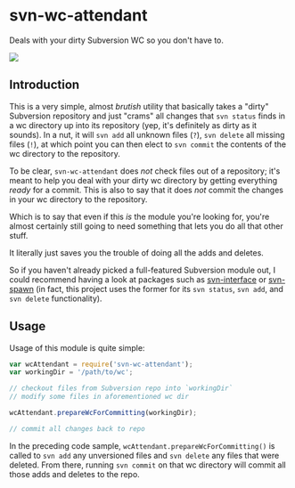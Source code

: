 # svn-wc-attendant

Deals with your dirty Subversion WC so you don't have to.

<a href="https://travis-ci.org/prometheas/svn-wc-attendant"><img src="https://travis-ci.org/prometheas/svn-wc-attendant.svg"></a>


## Introduction

This is a very simple, almost _brutish_ utility that basically takes a "dirty" Subversion repository and just "crams" all changes that `svn status` finds in a wc directory up into its repository (yep, it's definitely as dirty as it sounds).  In a nut, it will `svn add` all unknown files (`?`), `svn delete` all missing files (`!`), at which point you can then elect to `svn commit` the contents of the wc directory to the repository.

To be clear, `svn-wc-attendant` does _not_ check files out of a repository; it's meant to help you deal with your dirty wc directory by getting everything _ready_ for a commit. This is also to say that it does _not_ commit the changes in your wc directory to the repository.

Which is to say that even if this _is_ the module you're looking for, you're almost certainly still going to need something that lets you do all that other stuff.

It literally just saves you the trouble of doing all the adds and deletes.

So if you haven't already picked a full-featured Subversion module out, I could recommend having a look at packages such as [svn-interface](https://www.npmjs.com/package/svn-interface) or [svn-spawn](https://www.npmjs.com/package/svn-spawn) (in fact, this project uses the former for its `svn status`, `svn add`, and `svn delete` functionality).


## Usage

Usage of this module is quite simple:

```javascript
var wcAttendant = require('svn-wc-attendant');
var workingDir = '/path/to/wc';

// checkout files from Subversion repo into `workingDir`
// modify some files in aforementioned wc dir

wcAttendant.prepareWcForCommitting(workingDir);

// commit all changes back to repo
```

In the preceding code sample, `wcAttendant.prepareWcForCommitting()` is called to `svn add` any unversioned files and `svn delete` any files that were deleted.  From there, running `svn commit` on that wc directory will commit all those adds and deletes to the repo.

